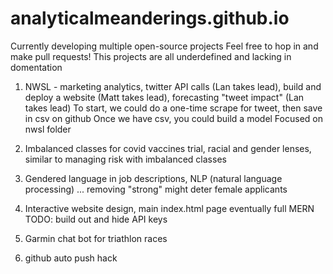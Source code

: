 # analyticalmeanderings.github.io

Currently developing multiple open-source projects
Feel free to hop in and make pull requests!
This projects are all underdefined and lacking in domentation

1) NWSL - marketing analytics, twitter API calls (Lan takes lead), build and deploy a website (Matt takes lead), forecasting "tweet impact" (Lan takes lead)
    To start, we could do a one-time scrape for tweet, then save in csv on github
    Once we have csv, you could build a model
    Focused on nwsl folder
    
2) Imbalanced classes for covid vaccines trial, racial and gender lenses, similar to managing risk with imbalanced classes
3) Gendered language in job descriptions, NLP (natural language processing) ... removing "strong" might deter female applicants
4) Interactive website design, main index.html page eventually full MERN
    TODO: build out and hide API keys
5) Garmin chat bot for triathlon races
6) github auto push hack